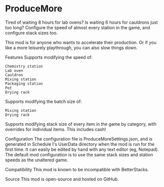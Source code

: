 # ProduceMore

Tired of waiting 8 hours for lab ovens? Is waiting 6 hours for cauldrons just too long? Configure the speed of almost every station in the game, and configure stack sizes too.

This mod is for anyone who wants to accelerate their production. Or if you like a more leisurely playthrough, you can also slow things down.

Features
Supports modifying the speed of:

    Chemistry station
    Lab oven
    Cauldron
    Mixing station
    Packaging station
    Pot
    Drying rack


Supports modifying the batch size of:

    Mixing station
    Drying rack


Supports modifying stack size of every item in the game by category, with overrides for individual items. This includes cash!

Configuration
The configuration file is ProduceMoreSettings.json, and is generated in Schedule I's UserData directory when the mod is run for the first time. It can easily be edited by hand with any text editor (eg, Notepad). The default mod configuration is to use the same stack sizes and station speeds as the unaltered game.

Compatibility
This mod is known to be incompatible with BetterStacks.

Source
This mod is open-source and hosted on GitHub.